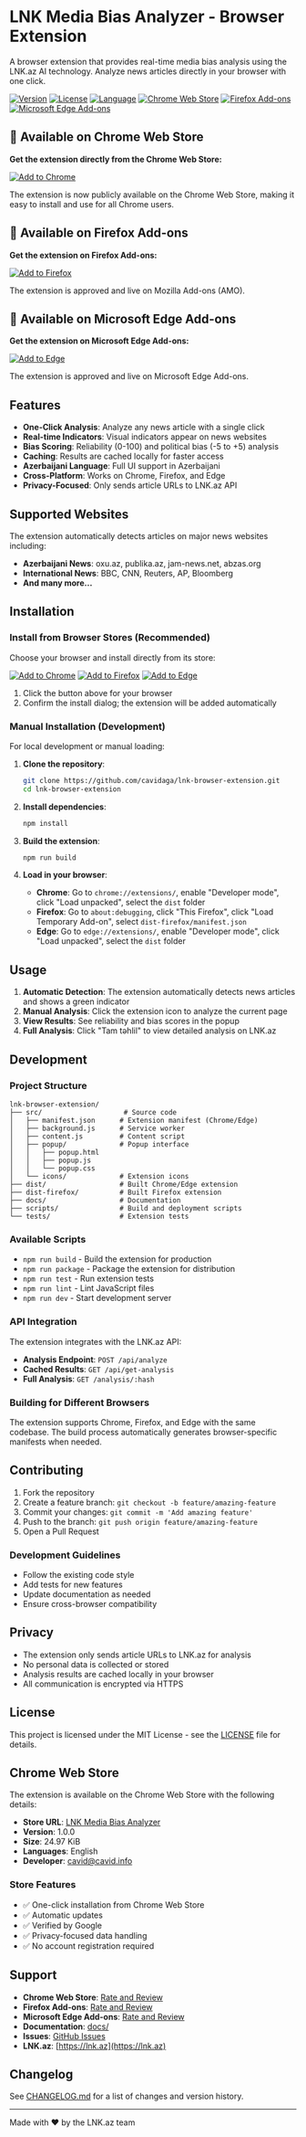 # LNK Media Bias Analyzer - Browser Extension

A browser extension that provides real-time media bias analysis using the LNK.az AI technology. Analyze news articles directly in your browser with one click.

[![Version](https://img.shields.io/badge/version-1.0.0-blue.svg)](https://github.com/cavidaga/lnk-browser-extension)
[![License](https://img.shields.io/badge/license-MIT-green.svg)](LICENSE)
[![Language](https://img.shields.io/badge/language-JavaScript-yellow.svg)](https://github.com/cavidaga/lnk-browser-extension)
[![Chrome Web Store](https://img.shields.io/badge/Chrome%20Web%20Store-Available-brightgreen.svg)](https://chromewebstore.google.com/detail/lnk-media-bias-analyzer/lclhkkckmddipgmiaiahijeaealoikjm)
[![Firefox Add-ons](https://img.shields.io/badge/Firefox%20Add--ons-Available-ff7139.svg)](https://addons.mozilla.org/en-US/firefox/addon/lnk-media-bias-analyzer/)
[![Microsoft Edge Add-ons](https://img.shields.io/badge/Microsoft%20Edge%20Add--ons-Available-0078D7.svg)](https://microsoftedge.microsoft.com/addons/detail/lnk-media-bias-analyzer/fkplnhodhplcookmgcnhehmfgaeffffd)

## 🚀 Available on Chrome Web Store

**Get the extension directly from the Chrome Web Store:**

[![Add to Chrome](https://img.shields.io/badge/Add%20to%20Chrome-4285F4?style=for-the-badge&logo=googlechrome&logoColor=white)](https://chromewebstore.google.com/detail/lnk-media-bias-analyzer/lclhkkckmddipgmiaiahijeaealoikjm)

The extension is now publicly available on the Chrome Web Store, making it easy to install and use for all Chrome users.

## 🚀 Available on Firefox Add-ons

**Get the extension on Firefox Add-ons:**

[![Add to Firefox](https://img.shields.io/badge/Add%20to%20Firefox-FF7139?style=for-the-badge&logo=firefoxbrowser&logoColor=white)](https://addons.mozilla.org/en-US/firefox/addon/lnk-media-bias-analyzer/)

The extension is approved and live on Mozilla Add-ons (AMO).

## 🚀 Available on Microsoft Edge Add-ons

**Get the extension on Microsoft Edge Add-ons:**

[![Add to Edge](https://img.shields.io/badge/Add%20to%20Edge-0078D7?style=for-the-badge&logo=microsoftedge&logoColor=white)](https://microsoftedge.microsoft.com/addons/detail/lnk-media-bias-analyzer/fkplnhodhplcookmgcnhehmfgaeffffd)

The extension is approved and live on Microsoft Edge Add-ons.

## Features

- **One-Click Analysis**: Analyze any news article with a single click
- **Real-time Indicators**: Visual indicators appear on news websites
- **Bias Scoring**: Reliability (0-100) and political bias (-5 to +5) analysis
- **Caching**: Results are cached locally for faster access
- **Azerbaijani Language**: Full UI support in Azerbaijani
- **Cross-Platform**: Works on Chrome, Firefox, and Edge
- **Privacy-Focused**: Only sends article URLs to LNK.az API

## Supported Websites

The extension automatically detects articles on major news websites including:

- **Azerbaijani News**: oxu.az, publika.az, jam-news.net, abzas.org
- **International News**: BBC, CNN, Reuters, AP, Bloomberg
- **And many more...**

## Installation

### Install from Browser Stores (Recommended)

Choose your browser and install directly from its store:

[![Add to Chrome](https://img.shields.io/badge/Add%20to%20Chrome-4285F4?style=for-the-badge&logo=googlechrome&logoColor=white)](https://chromewebstore.google.com/detail/lnk-media-bias-analyzer/lclhkkckmddipgmiaiahijeaealoikjm)
[![Add to Firefox](https://img.shields.io/badge/Add%20to%20Firefox-FF7139?style=for-the-badge&logo=firefoxbrowser&logoColor=white)](https://addons.mozilla.org/en-US/firefox/addon/lnk-media-bias-analyzer/)
[![Add to Edge](https://img.shields.io/badge/Add%20to%20Edge-0078D7?style=for-the-badge&logo=microsoftedge&logoColor=white)](https://microsoftedge.microsoft.com/addons/detail/lnk-media-bias-analyzer/fkplnhodhplcookmgcnhehmfgaeffffd)

1. Click the button above for your browser
2. Confirm the install dialog; the extension will be added automatically

### Manual Installation (Development)

For local development or manual loading:

1. **Clone the repository**:
   ```bash
   git clone https://github.com/cavidaga/lnk-browser-extension.git
   cd lnk-browser-extension
   ```

2. **Install dependencies**:
   ```bash
   npm install
   ```

3. **Build the extension**:
   ```bash
   npm run build
   ```

4. **Load in your browser**:
   - **Chrome**: Go to `chrome://extensions/`, enable "Developer mode", click "Load unpacked", select the `dist` folder
   - **Firefox**: Go to `about:debugging`, click "This Firefox", click "Load Temporary Add-on", select `dist-firefox/manifest.json`
   - **Edge**: Go to `edge://extensions/`, enable "Developer mode", click "Load unpacked", select the `dist` folder

## Usage

1. **Automatic Detection**: The extension automatically detects news articles and shows a green indicator
2. **Manual Analysis**: Click the extension icon to analyze the current page
3. **View Results**: See reliability and bias scores in the popup
4. **Full Analysis**: Click "Tam təhlil" to view detailed analysis on LNK.az

## Development

### Project Structure

```
lnk-browser-extension/
├── src/                    # Source code
│   ├── manifest.json      # Extension manifest (Chrome/Edge)
│   ├── background.js      # Service worker
│   ├── content.js         # Content script
│   ├── popup/             # Popup interface
│   │   ├── popup.html
│   │   ├── popup.js
│   │   └── popup.css
│   └── icons/             # Extension icons
├── dist/                  # Built Chrome/Edge extension
├── dist-firefox/          # Built Firefox extension
├── docs/                  # Documentation
├── scripts/               # Build and deployment scripts
└── tests/                 # Extension tests
```

### Available Scripts

- `npm run build` - Build the extension for production
- `npm run package` - Package the extension for distribution
- `npm run test` - Run extension tests
- `npm run lint` - Lint JavaScript files
- `npm run dev` - Start development server

### API Integration

The extension integrates with the LNK.az API:

- **Analysis Endpoint**: `POST /api/analyze`
- **Cached Results**: `GET /api/get-analysis`
- **Full Analysis**: `GET /analysis/:hash`

### Building for Different Browsers

The extension supports Chrome, Firefox, and Edge with the same codebase. The build process automatically generates browser-specific manifests when needed.

## Contributing

1. Fork the repository
2. Create a feature branch: `git checkout -b feature/amazing-feature`
3. Commit your changes: `git commit -m 'Add amazing feature'`
4. Push to the branch: `git push origin feature/amazing-feature`
5. Open a Pull Request

### Development Guidelines

- Follow the existing code style
- Add tests for new features
- Update documentation as needed
- Ensure cross-browser compatibility

## Privacy

- The extension only sends article URLs to LNK.az for analysis
- No personal data is collected or stored
- Analysis results are cached locally in your browser
- All communication is encrypted via HTTPS

## License

This project is licensed under the MIT License - see the [LICENSE](LICENSE) file for details.

## Chrome Web Store

The extension is available on the Chrome Web Store with the following details:

- **Store URL**: [LNK Media Bias Analyzer](https://chromewebstore.google.com/detail/lnk-media-bias-analyzer/lclhkkckmddipgmiaiahijeaealoikjm)
- **Version**: 1.0.0
- **Size**: 24.97 KiB
- **Languages**: English
- **Developer**: cavid@cavid.info

### Store Features

- ✅ One-click installation from Chrome Web Store
- ✅ Automatic updates
- ✅ Verified by Google
- ✅ Privacy-focused data handling
- ✅ No account registration required

## Support

- **Chrome Web Store**: [Rate and Review](https://chromewebstore.google.com/detail/lnk-media-bias-analyzer/lclhkkckmddipgmiaiahijeaealoikjm)
- **Firefox Add-ons**: [Rate and Review](https://addons.mozilla.org/en-US/firefox/addon/lnk-media-bias-analyzer/)
- **Microsoft Edge Add-ons**: [Rate and Review](https://microsoftedge.microsoft.com/addons/detail/lnk-media-bias-analyzer/fkplnhodhplcookmgcnhehmfgaeffffd)
- **Documentation**: [docs/](docs/)
- **Issues**: [GitHub Issues](https://github.com/cavidaga/lnk-browser-extension/issues)
- **LNK.az**: [https://lnk.az](https://lnk.az)

## Changelog

See [CHANGELOG.md](CHANGELOG.md) for a list of changes and version history.

---

Made with ❤️ by the LNK.az team
